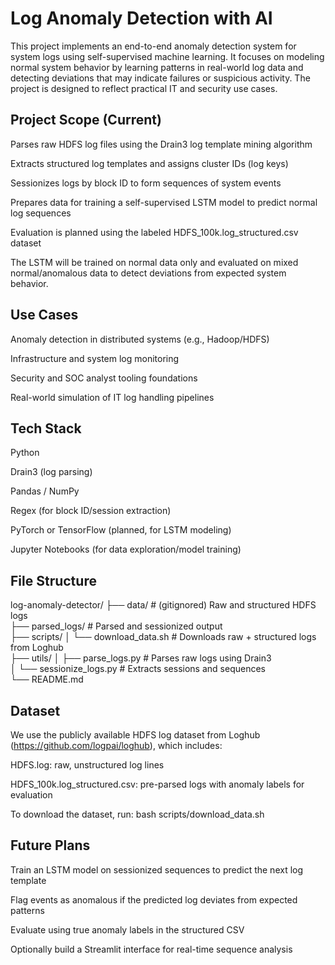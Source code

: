 # Log Anomaly Detection with AI

This project implements an end-to-end anomaly detection system for system logs using self-supervised machine learning. It focuses on modeling normal system behavior by learning patterns in real-world log data and detecting deviations that may indicate failures or suspicious activity. The project is designed to reflect practical IT and security use cases.

## Project Scope (Current)

Parses raw HDFS log files using the Drain3 log template mining algorithm

Extracts structured log templates and assigns cluster IDs (log keys)

Sessionizes logs by block ID to form sequences of system events

Prepares data for training a self-supervised LSTM model to predict normal log sequences

Evaluation is planned using the labeled HDFS_100k.log_structured.csv dataset

The LSTM will be trained on normal data only and evaluated on mixed normal/anomalous data to detect deviations from expected system behavior.

## Use Cases

Anomaly detection in distributed systems (e.g., Hadoop/HDFS)

Infrastructure and system log monitoring

Security and SOC analyst tooling foundations

Real-world simulation of IT log handling pipelines

## Tech Stack

Python

Drain3 (log parsing)

Pandas / NumPy

Regex (for block ID/session extraction)

PyTorch or TensorFlow (planned, for LSTM modeling)

Jupyter Notebooks (for data exploration/model training)

## File Structure

log-anomaly-detector/
├── data/                  # (gitignored) Raw and structured HDFS logs  
├── parsed_logs/           # Parsed and sessionized output  
├── scripts/
│   └── download_data.sh   # Downloads raw + structured logs from Loghub  
├── utils/
│   ├── parse_logs.py      # Parses raw logs using Drain3  
│   └── sessionize_logs.py # Extracts sessions and sequences  
└── README.md

## Dataset

We use the publicly available HDFS log dataset from Loghub (https://github.com/logpai/loghub), which includes:

HDFS.log: raw, unstructured log lines

HDFS_100k.log_structured.csv: pre-parsed logs with anomaly labels for evaluation

To download the dataset, run:
bash scripts/download_data.sh

## Future Plans

Train an LSTM model on sessionized sequences to predict the next log template

Flag events as anomalous if the predicted log deviates from expected patterns

Evaluate using true anomaly labels in the structured CSV

Optionally build a Streamlit interface for real-time sequence analysis
